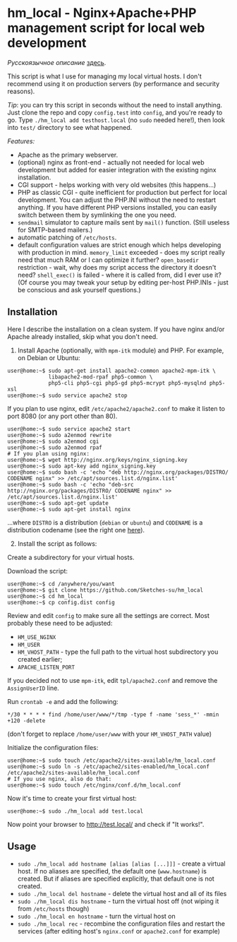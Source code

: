 # hm_local - Nginx+Apache+PHP management script for local web development

*Русскоязычное описание* [здесь](README_ru.md).

This script is what I use for managing my local virtual hosts. I don't recommend using it on production servers (by performance and security reasons).

*Tip*: you can try this script in seconds without the need to install anything. Just clone the repo and copy `config.test` into `config`, and you're ready to go. Type `./hm_local add testhost.local` (no `sudo` needed here!), then look into `test/` directory to see what happened.

*Features:*
* Apache as the primary webserver.
* (optional) nginx as front-end - actually not needed for local web development but added for easier integration with the existing nginx installation.
* CGI support - helps working with very old websites (this happens...)
* PHP as classic CGI - quite inefficient for production but perfect for local development. You can adjust the PHP.INI without the need to restart anything. If you have different PHP versions installed, you can easily switch between them by symlinking the one you need.
* `sendmail` simulator to capture mails sent by `mail()` function. (Still useless for SMTP-based mailers.)
* automatic patching of `/etc/hosts`.
* default configuration values are strict enough which helps developing with production in mind. `memory_limit` exceeded - does my script really need that much RAM or I can optimize it further? `open_basedir` restriction - wait, why does my script access the directory it doesn't need? `shell_exec()` is failed - where it is called from, did I ever use it? (Of course you may tweak your setup by editing per-host PHP.INIs - just be conscious and ask yourself questions.)

## Installation

Here I describe the installation on a clean system. If you have nginx and/or Apache already installed, skip what you don't need.

1. Install Apache (optionally, with `mpm-itk` module) and PHP. For example, on Debian or Ubuntu:

```
user@home:~$ sudo apt-get install apache2-common apache2-mpm-itk \
             libapache2-mod-rpaf php5-common \
             php5-cli php5-cgi php5-gd php5-mcrypt php5-mysqlnd php5-xsl
user@home:~$ sudo service apache2 stop
```

If you plan to use nginx, edit `/etc/apache2/apache2.conf` to make it listen to port 8080 (or any port other than 80).

```
user@home:~$ sudo service apache2 start
user@home:~$ sudo a2enmod rewrite
user@home:~$ sudo a2enmod cgi
user@home:~$ sudo a2enmod rpaf
# If you plan using nginx:
user@home:~$ wget http://nginx.org/keys/nginx_signing.key
user@home:~$ sudo apt-key add nginx_signing.key
user@home:~$ sudo bash -c 'echo "deb http://nginx.org/packages/DISTRO/ CODENAME nginx" >> /etc/apt/sources.list.d/nginx.list'
user@home:~$ sudo bash -c 'echo "deb-src http://nginx.org/packages/DISTRO/ CODENAME nginx" >> /etc/apt/sources.list.d/nginx.list'
user@home:~$ sudo apt-get update
user@home:~$ sudo apt-get install nginx
```

...where `DISTRO` is a distribution (`debian` or `ubuntu`) and `CODENAME` is a distribution codename (see the right one [here](http://nginx.org/en/linux_packages.html)).

2. Install the script as follows:

Create a subdirectory for your virtual hosts.

Download the script:

```
user@home:~$ cd /anywhere/you/want
user@home:~$ git clone https://github.com/Sketches-su/hm_local
user@home:~$ cd hm_local
user@home:~$ cp config.dist config
```

Review and edit `config` to make sure all the settings are correct. Most probably these need to be adjusted:
* `HM_USE_NGINX`
* `HM_USER`
* `HM_VHOST_PATH` - type the full path to the virtual host subdirectory you created earlier;
* `APACHE_LISTEN_PORT`

If you decided not to use `mpm-itk`, edit `tpl/apache2.conf` and remove the `AssignUserID` line.

Run `crontab -e` and add the following:

```
*/30 * * * * find /home/user/www/*/tmp -type f -name 'sess_*' -mmin +120 -delete
```

(don't forget to replace `/home/user/www` with your `HM_VHOST_PATH` value)

Initialize the configuration files:

```
user@home:~$ sudo touch /etc/apache2/sites-available/hm_local.conf
user@home:~$ sudo ln -s /etc/apache2/sites-enabled/hm_local.conf /etc/apache2/sites-available/hm_local.conf
# If you use nginx, also do that:
user@home:~$ sudo touch /etc/nginx/conf.d/hm_local.conf
```

Now it's time to create your first virtual host:

```
user@home:~$ sudo ./hm_local add test.local
```

Now point your browser to http://test.local/ and check if "It works!".

## Usage

* `sudo ./hm_local add hostname [alias [alias [...]]]` - create a virtual host. If no aliases are specified, the default one (`www.hostname`) is created. But if aliases are specified explicitly, that default one is not created.
* `sudo ./hm_local del hostname` - delete the virtual host and all of its files
* `sudo ./hm_local dis hostname` - turn the virtual host off (not wiping it from `/etc/hosts` though)
* `sudo ./hm_local en hostname` - turn the virtual host on
* `sudo ./hm_local rec` - recombine the configuration files and restart the services (after editing host's `nginx.conf` or `apache2.conf` for example)

